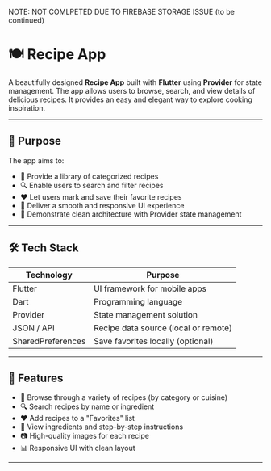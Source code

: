 NOTE: NOT COMLPETED DUE TO FIREBASE STORAGE ISSUE (to be continued)
# 🍽️ Recipe App

A beautifully designed **Recipe App** built with **Flutter** using **Provider** for state management. The app allows users to browse, search, and view details of delicious recipes. It provides an easy and elegant way to explore cooking inspiration.

---

## 🎯 Purpose

The app aims to:

- 📖 Provide a library of categorized recipes
- 🔍 Enable users to search and filter recipes
- ❤️ Let users mark and save their favorite recipes
- 📱 Deliver a smooth and responsive UI experience
- 🧠 Demonstrate clean architecture with Provider state management

---

## 🛠 Tech Stack

| Technology   | Purpose                            |
|--------------|------------------------------------|
| Flutter      | UI framework for mobile apps       |
| Dart         | Programming language               |
| Provider     | State management solution          |
| JSON / API   | Recipe data source (local or remote) |
| SharedPreferences | Save favorites locally (optional) |

---

## 🌟 Features

- 🍲 Browse through a variety of recipes (by category or cuisine)
- 🔍 Search recipes by name or ingredient
- ❤️ Add recipes to a "Favorites" list
- 📝 View ingredients and step-by-step instructions
- 📷 High-quality images for each recipe
- 📊 Responsive UI with clean layout

---


